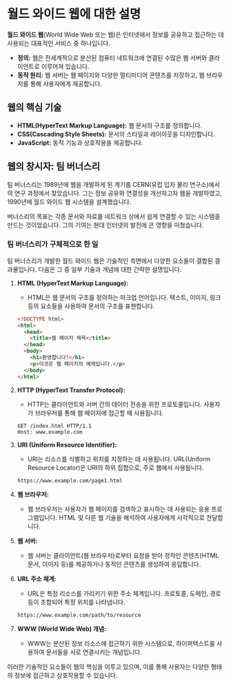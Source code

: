 # 월드 와이드 웹에 대한 설명

**월드 와이드 웹**(World Wide Web 또는 웹)은 인터넷에서 정보를 공유하고 접근하는 데 사용되는 대표적인 서비스 중 하나입니다.

- **정의:** 웹은 전세계적으로 분산된 컴퓨터 네트워크에 연결된 수많은 웹 서버와 클라이언트로 이루어져 있습니다.
- **동작 원리:** 웹 서버는 웹 페이지와 다양한 멀티미디어 콘텐츠를 저장하고, 웹 브라우저를 통해 사용자에게 제공합니다.

## 웹의 핵심 기술

- **HTML(HyperText Markup Language):** 웹 문서의 구조를 정의합니다.
- **CSS(Cascading Style Sheets):** 문서의 스타일과 레이아웃을 디자인합니다.
- **JavaScript:** 동적 기능과 상호작용을 제공합니다.

## 웹의 창시자: 팀 버너스리

팀 버너스리는 1989년에 웹을 개발하게 된 계기를 CERN(유럽 입자 물리 연구소)에서의 연구 과정에서 찾았습니다. 그는 정보 공유와 연결성을 개선하고자 웹을 개발하였고, 1990년에 월드 와이드 웹 시스템을 설계했습니다.

버너스리의 목표는 각종 문서와 자료를 네트워크 상에서 쉽게 연결할 수 있는 시스템을 만드는 것이었습니다. 그의 기여는 현대 인터넷의 발전에 큰 영향을 미쳤습니다.

### 팀 버너스리가 구체적으로 한 일

팀 버너스리가 개발한 월드 와이드 웹은 기술적인 측면에서 다양한 요소들이 결합된 결과물입니다. 다음은 그 중 일부 기술과 개념에 대한 간략한 설명입니다.

1. **HTML (HyperText Markup Language):**

   - HTML은 웹 문서의 구조를 정의하는 마크업 언어입니다. 텍스트, 이미지, 링크 등의 요소들을 사용하여 문서의 구조를 표현합니다.

   ```html
   <!DOCTYPE html>
   <html>
     <head>
       <title>웹 페이지 제목</title>
     </head>
     <body>
       <h1>환영합니다!</h1>
       <p>이것은 웹 페이지의 예제입니다.</p>
     </body>
   </html>
   ```

2. **HTTP (HyperText Transfer Protocol):**

   - HTTP는 클라이언트와 서버 간의 데이터 전송을 위한 프로토콜입니다. 사용자가 브라우저를 통해 웹 페이지에 접근할 때 사용됩니다.

   ```http
   GET /index.html HTTP/1.1
   Host: www.example.com
   ```

3. **URI (Uniform Resource Identifier):**

   - URI는 리소스를 식별하고 위치를 지정하는 데 사용됩니다. URL(Uniform Resource Locator)은 URI의 하위 집합으로, 주로 웹에서 사용됩니다.

   ```
   https://www.example.com/page1.html
   ```

4. **웹 브라우저:**

   - 웹 브라우저는 사용자가 웹 페이지를 검색하고 표시하는 데 사용되는 응용 프로그램입니다. HTML 및 다른 웹 기술을 해석하여 사용자에게 시각적으로 전달합니다.

5. **웹 서버:**

   - 웹 서버는 클라이언트(웹 브라우저)로부터 요청을 받아 정적인 콘텐츠(HTML 문서, 이미지 등)를 제공하거나 동적인 콘텐츠를 생성하여 응답합니다.

6. **URL 주소 체계:**

   - URL은 특정 리소스를 가리키기 위한 주소 체계입니다. 프로토콜, 도메인, 경로 등이 조합되어 특정 위치를 나타냅니다.

   ```
   https://www.example.com/path/to/resource
   ```

7. **WWW (World Wide Web) 개념:**
   - WWW는 분산된 정보 리소스에 접근하기 위한 시스템으로, 하이퍼텍스트를 사용하여 문서들을 서로 연결시키는 개념입니다.

이러한 기술적인 요소들이 웹의 핵심을 이루고 있으며, 이를 통해 사용자는 다양한 형태의 정보에 접근하고 상호작용할 수 있습니다.
